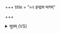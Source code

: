 +++
title = "०२ इन्द्राय भागम्"

+++
<details><summary>मूलम् (VS)</summary>

इन्द्रा॑य भा॒गं परि॑ त्वा नयाम्य॒स्मिन्य॒ज्ञे यज॑मानाय सू॒रिम्।  
ये नो॑ द्वि॒षन्त्यनु॒ तान्र॑भ॒स्वाना॑गसो॒ यज॑मानस्य वी॒राः ॥
</details>